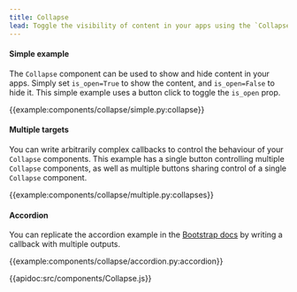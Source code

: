 ```yaml
---
title: Collapse
lead: Toggle the visibility of content in your apps using the `Collapse` component.
---
```


#### Simple example

The `Collapse` component can be used to show and hide content in your apps. Simply set `is_open=True` to show the content, and `is_open=False` to hide it. This simple example uses a button click to toggle the `is_open` prop.

{{example:components/collapse/simple.py:collapse}}

#### Multiple targets

You can write arbitrarily complex callbacks to control the behaviour of your `Collapse` components. This example has a single button controlling multiple `Collapse` components, as well as multiple buttons sharing control of a single `Collapse` component.

{{example:components/collapse/multiple.py:collapses}}

#### Accordion

You can replicate the accordion example in the [Bootstrap docs](https://getbootstrap.com/docs/4.3/components/collapse/#accordion-example) by writing a callback with multiple outputs.

{{example:components/collapse/accordion.py:accordion}}

{{apidoc:src/components/Collapse.js}}
